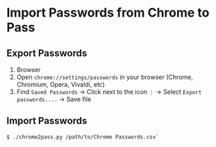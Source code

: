 # Import Passwords from Chrome to Pass

## Export Passwords

1. Browser
  1. Open `chrome://settings/passwords` in your browser (Chrome, Chromium, Opera, Vivaldi, etc)
  2. Find `Saved Passwords` -> Click next to the icon `⋮` -> Select `Export passwords....` -> Save file

## Import Passwords

```bash
$ ./chrome2pass.py /path/to/Chrome Passwords.csv`
```
